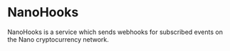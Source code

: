 # NanoHooks

NanoHooks is a service which sends webhooks for subscribed events on the Nano cryptocurrency network.